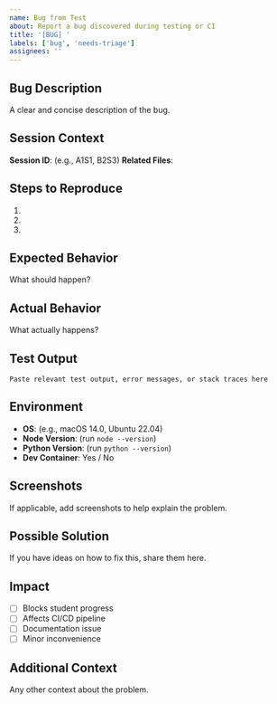 ```yaml
---
name: Bug from Test
about: Report a bug discovered during testing or CI
title: '[BUG] '
labels: ['bug', 'needs-triage']
assignees: ''
---
```


## Bug Description

A clear and concise description of the bug.

## Session Context

**Session ID**: (e.g., A1S1, B2S3)
**Related Files**: 

## Steps to Reproduce

1. 
2. 
3. 

## Expected Behavior

What should happen?

## Actual Behavior

What actually happens?

## Test Output

```
Paste relevant test output, error messages, or stack traces here
```

## Environment

- **OS**: (e.g., macOS 14.0, Ubuntu 22.04)
- **Node Version**: (run `node --version`)
- **Python Version**: (run `python --version`)
- **Dev Container**: Yes / No

## Screenshots

If applicable, add screenshots to help explain the problem.

## Possible Solution

If you have ideas on how to fix this, share them here.

## Impact

- [ ] Blocks student progress
- [ ] Affects CI/CD pipeline
- [ ] Documentation issue
- [ ] Minor inconvenience

## Additional Context

Any other context about the problem.
